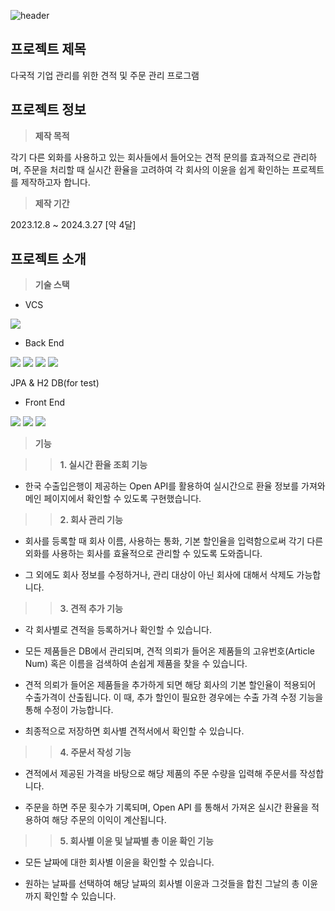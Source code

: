 ![header](https://capsule-render.vercel.app/api?type=slice&height=150&color=1a1b27&text=ManagementV2&reversal=false&fontSize=45&fontColor=628fda&textBg=false&fontAlign=77&section=header&fontAlignY=37)


## 프로젝트 제목
다국적 기업 관리를 위한 견적 및 주문 관리 프로그램

## 프로젝트 정보
> **제작 목적**

각기 다른 외화를 사용하고 있는 회사들에서 들어오는 견적 문의를 효과적으로 관리하며, 주문을 처리할 때 실시간 환율을 고려하여 각 회사의 이윤을 쉽게 확인하는 프로젝트를 제작하고자 합니다.

> **제작 기간**

2023.12.8 ~ 2024.3.27 [약 4달]

## 프로젝트 소개
> **기술 스택**
- VCS

<img src="https://img.shields.io/badge/github-181717?style=for-the-badge&logo=github&logoColor=white">

- Back End

<img src="https://img.shields.io/badge/Java-ED8B00?style=for-the-badge&logo=openjdk&logoColor=white"> <img src="https://img.shields.io/badge/gradle-02303A?style=for-the-badge&logo=gradle&logoColor=white"> <img src="https://img.shields.io/badge/spring-6DB33F?style=for-the-badge&logo=spring&logoColor=white"> <img src="https://img.shields.io/badge/springboot-6DB33F?style=for-the-badge&logo=springboot&logoColor=white"> 

JPA & H2 DB(for test)

- Front End

<img src="https://img.shields.io/badge/javascript-F7DF1E?style=for-the-badge&logo=javascript&logoColor=black"> <img src="https://img.shields.io/badge/react-61DAFB?style=for-the-badge&logo=react&logoColor=black"> <img src="https://img.shields.io/badge/bootstrap-7952B3?style=for-the-badge&logo=bootstrap&logoColor=white"> 

> **기능**

>> **1. 실시간 환율 조회 기능**

- 한국 수출입은행이 제공하는 Open API를 활용하여 실시간으로 환율 정보를 가져와 메인 페이지에서 확인할 수 있도록 구현했습니다.

>> **2. 회사 관리 기능**

- 회사를 등록할 때 회사 이름, 사용하는 통화, 기본 할인율을 입력함으로써 각기 다른 외화를 사용하는 회사를 효율적으로 관리할 수 있도록 도와줍니다.

- 그 외에도 회사 정보를 수정하거나, 관리 대상이 아닌 회사에 대해서 삭제도 가능합니다.

>> **3. 견적 추가 기능**

- 각 회사별로 견적을 등록하거나 확인할 수 있습니다.

- 모든 제품들은 DB에서 관리되며, 견적 의뢰가 들어온 제품들의 고유번호(Article Num) 혹은 이름을 검색하여 손쉽게 제품을 찾을 수 있습니다.

- 견적 의뢰가 들어온 제품들을 추가하게 되면 해당 회사의 기본 할인율이 적용되어 수출가격이 산출됩니다.
이 때, 추가 할인이 필요한 경우에는 수출 가격 수정 기능을 통해 수정이 가능합니다.

- 최종적으로 저장하면 회사별 견적서에서 확인할 수 있습니다.

>> **4. 주문서 작성 기능**

- 견적에서 제공된 가격을 바탕으로 해당 제품의 주문 수량을 입력해 주문서를 작성합니다.

- 주문을 하면 주문 횟수가 기록되며, Open API 를 통해서 가져온 실시간 환율을 적용하여 해당 주문의 이익이 계산됩니다.

>> **5. 회사별 이윤 및 날짜별 총 이윤 확인 기능**

- 모든 날짜에 대한 회사별 이윤을 확인할 수 있습니다.

- 원하는 날짜를 선택하여 해당 날짜의 회사별 이윤과 그것들을 합친 그날의 총 이윤까지 확인할 수 있습니다.

